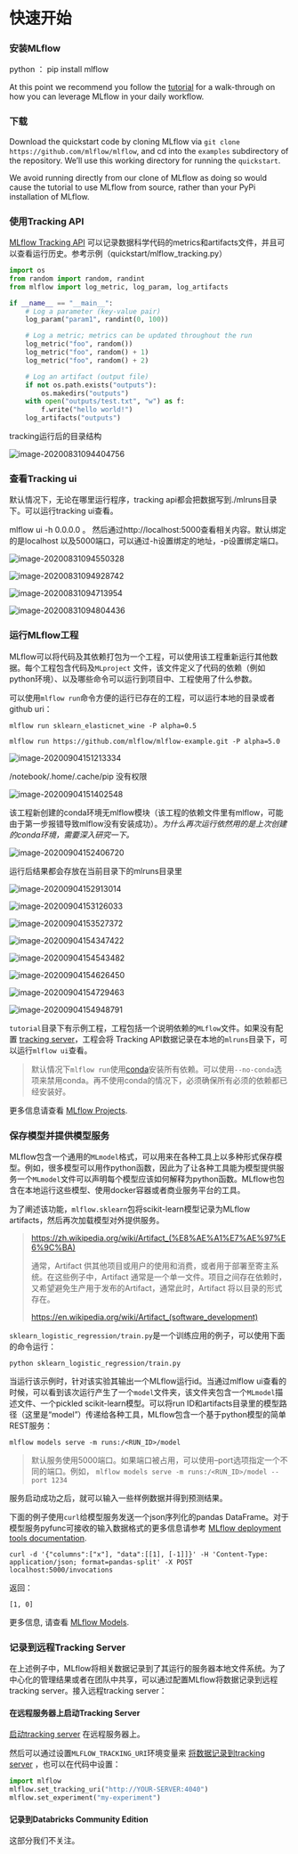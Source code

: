 # 快速开始

### 安装MLflow

python ： pip install mlflow

At this point we recommend you follow the [tutorial](https://mlflow.org/docs/latest/tutorials-and-examples/tutorial.html) for a walk-through on how you can leverage MLflow in your daily workflow.

### 下载

Download the quickstart code by cloning MLflow via `git clone https://github.com/mlflow/mlflow`, and cd into the `examples` subdirectory of the repository. We’ll use this working directory for running the `quickstart`.

We avoid running directly from our clone of MLflow as doing so would cause the tutorial to use MLflow from source, rather than your PyPi installation of MLflow.

### 使用Tracking API

[MLflow Tracking API](https://mlflow.org/docs/latest/tracking.html) 可以记录数据科学代码的metrics和artifacts文件，并且可以查看运行历史。参考示例（quickstart/mlflow_tracking.py）

```python
import os
from random import random, randint
from mlflow import log_metric, log_param, log_artifacts

if __name__ == "__main__":
    # Log a parameter (key-value pair)
    log_param("param1", randint(0, 100))

    # Log a metric; metrics can be updated throughout the run
    log_metric("foo", random())
    log_metric("foo", random() + 1)
    log_metric("foo", random() + 2)

    # Log an artifact (output file)
    if not os.path.exists("outputs"):
        os.makedirs("outputs")
    with open("outputs/test.txt", "w") as f:
        f.write("hello world!")
    log_artifacts("outputs")

```

tracking运行后的目录结构

![image-20200831094404756](D:\01.new\07.doc\book\book\mlflow\tracking.png)

### 查看Tracking ui

默认情况下，无论在哪里运行程序，tracking api都会把数据写到./mlruns目录下。可以运行tracking ui查看。

 mlflow ui -h 0.0.0.0 。 然后通过http://localhost:5000查看相关内容。默认绑定的是localhost 以及5000端口，可以通过-h设置绑定的地址，-p设置绑定端口。

![image-20200831094550328](D:\01.new\07.doc\book\book\mlflow\ui.png)

![image-20200831094928742](D:\01.new\07.doc\book\book\mlflow\detail.png)



![image-20200831094713954](D:\01.new\07.doc\book\book\mlflow\compare.png)

![image-20200831094804436](D:\01.new\07.doc\book\book\mlflow\compare_metric.png)

### 运行MLflow工程

MLflow可以将代码及其依赖打包为一个工程，可以使用该工程重新运行其他数据。每个工程包含代码及`MLproject` 文件，该文件定义了代码的依赖（例如python环境）、以及哪些命令可以运行到项目中、工程使用了什么参数。

可以使用`mlflow run`命令方便的运行已存在的工程，可以运行本地的目录或者github uri：

```shell
mlflow run sklearn_elasticnet_wine -P alpha=0.5

mlflow run https://github.com/mlflow/mlflow-example.git -P alpha=5.0
```

![image-20200904151213334](D:\01.new\07.doc\book\book\mlflow\run_project.png)

/notebook/.home/.cache/pip 没有权限

![image-20200904151402548](D:\01.new\07.doc\book\book\mlflow\run1.png)

该工程新创建的conda环境无mlflow模块（该工程的依赖文件里有mlflow，可能由于第一步报错导致mlflow没有安装成功）。*为什么再次运行依然用的是上次创建的conda环境，需要深入研究一下。*

![image-20200904152406720](D:\01.new\07.doc\book\book\mlflow\run_successed.png)

运行后结果都会存放在当前目录下的mlruns目录里

![image-20200904152913014](D:\01.new\07.doc\book\book\mlflow\run_dir.png)

![image-20200904153126033](D:\01.new\07.doc\book\book\mlflow\run_result.png)

![image-20200904153527372](D:\01.new\07.doc\book\book\mlflow\project_ui.png)

![image-20200904154347422](D:\01.new\07.doc\book\book\mlflow\run_detail.png)

![image-20200904154543482](D:\01.new\07.doc\book\book\mlflow\artifacts1.png)

![image-20200904154626450](D:\01.new\07.doc\book\book\mlflow\artifacts2.png)

![image-20200904154729463](D:\01.new\07.doc\book\book\mlflow\artifacts3.png)



![image-20200904154948791](D:\01.new\07.doc\book\book\mlflow\register.png)



`tutorial`目录下有示例工程，工程包括一个说明依赖的`MLflow`文件。如果没有配置 [tracking server](https://mlflow.org/docs/latest/tracking.html#tracking-server)，工程会将 Tracking API数据记录在本地的`mlruns`目录下，可以运行`mlflow ui`查看。

> 默认情况下`mlflow run`使用[conda](https://conda.io/)安装所有依赖。可以使用`--no-conda`选项来禁用conda。再不使用conda的情况下，必须确保所有必须的依赖都已经安装好。

更多信息请查看 [MLflow Projects](https://mlflow.org/docs/latest/projects.html).

### 保存模型并提供模型服务

MLflow包含一个通用的`MLmodel`格式，可以用来在各种工具上以多种形式保存模型。例如，很多模型可以用作python函数，因此为了让各种工具能为模型提供服务一个`MLmodel`文件可以声明每个模型应该如何解释为python函数。MLflow也包含在本地运行这些模型、使用docker容器或者商业服务平台的工具。

为了阐述该功能，`mlflow.sklearn`包将scikit-learn模型记录为MLflow artifacts，然后再次加载模型对外提供服务。

> https://zh.wikipedia.org/wiki/Artifact_(%E8%AE%A1%E7%AE%97%E6%9C%BA)
>
> 通常，Artifact 供其他项目或用户的使用和消费，或者用于部署至寄主系统。在这些例子中，Artifact 通常是一个单一文件。项目之间存在依赖时，又希望避免生产用于发布的Artifact，通常此时，Artifact 将以目录的形式存在。
>
> https://en.wikipedia.org/wiki/Artifact_(software_development)

`sklearn_logistic_regression/train.py`是一个训练应用的例子，可以使用下面的命令运行：

```
python sklearn_logistic_regression/train.py
```

当运行该示例时，针对该实验其输出一个MLflow运行id。当通过mlflow ui查看的时候，可以看到该次运行产生了一个`model`文件夹，该文件夹包含一个`MLmodel`描述文件、一个pickled scikit-learn模型。可以将run ID和artifacts目录里的模型路径（这里是“model”）传递给各种工具，MLflow包含一个基于python模型的简单REST服务：

```
mlflow models serve -m runs:/<RUN_ID>/model
```

> 默认服务使用5000端口。如果端口被占用，可以使用–port选项指定一个不同的端口。例如， `mlflow models serve -m runs:/<RUN_ID>/model --port 1234`

服务启动成功之后，就可以输入一些样例数据并得到预测结果。

下面的例子使用`curl`给模型服务发送一个json序列化的pandas DataFrame。对于模型服务pyfunc可接收的输入数据格式的更多信息请参考 [MLflow deployment tools documentation](https://mlflow.org/docs/latest/models.html#local-model-deployment).

```
curl -d '{"columns":["x"], "data":[[1], [-1]]}' -H 'Content-Type: application/json; format=pandas-split' -X POST localhost:5000/invocations
```

返回：

```
[1, 0]
```

更多信息, 请查看 [MLflow Models](https://mlflow.org/docs/latest/models.html).

### 记录到远程Tracking Server

在上述例子中，MLflow将相关数据记录到了其运行的服务器本地文件系统。为了中心化的管理结果或者在团队中共享，可以通过配置MLflow将数据记录到远程tracking server。接入远程tracking server：

#### 在远程服务器上启动Tracking Server

[启动tracking server](https://mlflow.org/docs/latest/tracking.html#tracking-server) 在远程服务器上。

然后可以通过设置`MLFLOW_TRACKING_URI`环境变量来 [将数据记录到tracking server](https://mlflow.org/docs/latest/tracking.html#logging-to-a-tracking-server) ，也可以在代码中设置：

```python
import mlflow
mlflow.set_tracking_uri("http://YOUR-SERVER:4040")
mlflow.set_experiment("my-experiment")
```

#### 记录到Databricks Community Edition

这部分我们不关注。